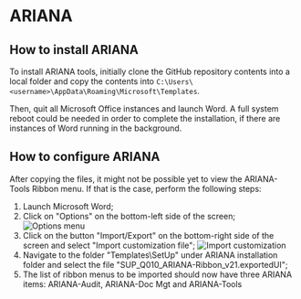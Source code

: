 # ARIANA

## How to install ARIANA

To install ARIANA tools, initially clone the GitHub repository contents into a local folder and copy the contents into ```C:\Users\<username>\AppData\Roaming\Microsoft\Templates```. 

Then, quit all Microsoft Office instances and launch Word. A full system reboot could be needed in order to complete the installation, if there are instances of Word running in the background.

## How to configure ARIANA

After copying the files, it might not be possible yet to view the ARIANA-Tools Ribbon menu. If that is the case, perform the following steps:

1. Launch Microsoft Word;
2. Click on "Options" on the bottom-left side of the screen;
![Options menu]()
3. Click on the button "Import/Export" on the bottom-right side of the screen and select "Import customization file"; ![Import customization]()
4. Navigate to the folder "Templates\SetUp" under ARIANA installation folder and select the file "SUP_Q010_ARIANA-Ribbon_v21.exportedUI";
5. The list of ribbon menus to be imported should now have three ARIANA items: ARIANA-Audit, ARIANA-Doc Mgt and ARIANA-Tools